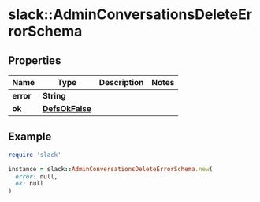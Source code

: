 # slack::AdminConversationsDeleteErrorSchema

## Properties

| Name | Type | Description | Notes |
| ---- | ---- | ----------- | ----- |
| **error** | **String** |  |  |
| **ok** | [**DefsOkFalse**](DefsOkFalse.md) |  |  |

## Example

```ruby
require 'slack'

instance = slack::AdminConversationsDeleteErrorSchema.new(
  error: null,
  ok: null
)
```

